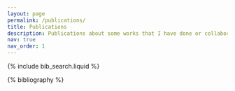 ```yaml
---
layout: page
permalink: /publications/
title: Publications
description: Publications about some works that I have done or collaborated with. You can download the documents to read them in full..
nav: true
nav_order: 1
---
```


<!-- _pages/publications.md -->

<!-- Bibsearch Feature -->

{% include bib_search.liquid %}

<div class="publications">

{% bibliography %}

</div>
